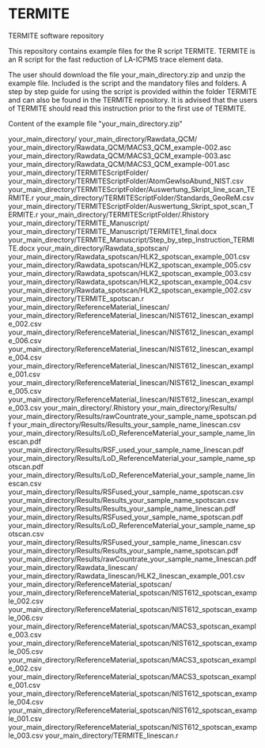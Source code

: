 # TERMITE
TERMITE software repository

This repository contains example files for the R script TERMITE. 
TERMITE is an R script for the fast reduction of LA-ICPMS trace element data.

The user should download the file your_main_directory.zip and unzip the example file. 
Included is the script and the mandatory files and folders. 
A step by step guide for using the script is provided within the folder TERMITE and can also be found in the TERMITE repository.
It is advised that the users of TERMITE should read this instruction prior to the first use of TERMITE.


Content of the example file "your_main_directory.zip"

your_main_directory/
your_main_directory/Rawdata_QCM/
your_main_directory/Rawdata_QCM/MACS3_QCM_example-002.asc
your_main_directory/Rawdata_QCM/MACS3_QCM_example-003.asc
your_main_directory/Rawdata_QCM/MACS3_QCM_example-001.asc
your_main_directory/TERMITEScriptFolder/
your_main_directory/TERMITEScriptFolder/AtomGewIsoAbund_NIST.csv
your_main_directory/TERMITEScriptFolder/Auswertung_Skript_line_scan_TERMITE.r
your_main_directory/TERMITEScriptFolder/Standards_GeoReM.csv
your_main_directory/TERMITEScriptFolder/Auswertung_Skript_spot_scan_TERMITE.r
your_main_directory/TERMITEScriptFolder/.Rhistory
your_main_directory/TERMITE_Manuscript/
your_main_directory/TERMITE_Manuscript/TERMITE1_final.docx
your_main_directory/TERMITE_Manuscript/Step_by_step_Instruction_TERMITE.docx
your_main_directory/Rawdata_spotscan/
your_main_directory/Rawdata_spotscan/HLK2_spotscan_example_001.csv
your_main_directory/Rawdata_spotscan/HLK2_spotscan_example_005.csv
your_main_directory/Rawdata_spotscan/HLK2_spotscan_example_003.csv
your_main_directory/Rawdata_spotscan/HLK2_spotscan_example_004.csv
your_main_directory/Rawdata_spotscan/HLK2_spotscan_example_002.csv
your_main_directory/TERMITE_spotscan.r
your_main_directory/ReferenceMaterial_linescan/
your_main_directory/ReferenceMaterial_linescan/NIST612_linescan_example_002.csv
your_main_directory/ReferenceMaterial_linescan/NIST612_linescan_example_006.csv
your_main_directory/ReferenceMaterial_linescan/NIST612_linescan_example_004.csv
your_main_directory/ReferenceMaterial_linescan/NIST612_linescan_example_001.csv
your_main_directory/ReferenceMaterial_linescan/NIST612_linescan_example_005.csv
your_main_directory/ReferenceMaterial_linescan/NIST612_linescan_example_003.csv
your_main_directory/.Rhistory
your_main_directory/Results/
your_main_directory/Results/rawCountrate_your_sample_name_spotscan.pdf
your_main_directory/Results/Results_your_sample_name_linescan.csv
your_main_directory/Results/LoD_ReferenceMaterial_your_sample_name_linescan.pdf
your_main_directory/Results/RSF_used_your_sample_name_linescan.pdf
your_main_directory/Results/LoD_ReferenceMaterial_your_sample_name_spotscan.pdf
your_main_directory/Results/LoD_ReferenceMaterial_your_sample_name_linescan.csv
your_main_directory/Results/RSFused_your_sample_name_spotscan.csv
your_main_directory/Results/Results_your_sample_name_spotscan.csv
your_main_directory/Results/Results_your_sample_name_linescan.pdf
your_main_directory/Results/RSFused_your_sample_name_spotscan.pdf
your_main_directory/Results/LoD_ReferenceMaterial_your_sample_name_spotscan.csv
your_main_directory/Results/RSFused_your_sample_name_linescan.csv
your_main_directory/Results/Results_your_sample_name_spotscan.pdf
your_main_directory/Results/rawCountrate_your_sample_name_linescan.pdf
your_main_directory/Rawdata_linescan/
your_main_directory/Rawdata_linescan/HLK2_linescan_example_001.csv
your_main_directory/ReferenceMaterial_spotscan/
your_main_directory/ReferenceMaterial_spotscan/NIST612_spotscan_example_002.csv
your_main_directory/ReferenceMaterial_spotscan/NIST612_spotscan_example_006.csv
your_main_directory/ReferenceMaterial_spotscan/MACS3_spotscan_example_003.csv
your_main_directory/ReferenceMaterial_spotscan/NIST612_spotscan_example_005.csv
your_main_directory/ReferenceMaterial_spotscan/MACS3_spotscan_example_002.csv
your_main_directory/ReferenceMaterial_spotscan/MACS3_spotscan_example_001.csv
your_main_directory/ReferenceMaterial_spotscan/NIST612_spotscan_example_004.csv
your_main_directory/ReferenceMaterial_spotscan/NIST612_spotscan_example_001.csv
your_main_directory/ReferenceMaterial_spotscan/NIST612_spotscan_example_003.csv
your_main_directory/TERMITE_linescan.r
